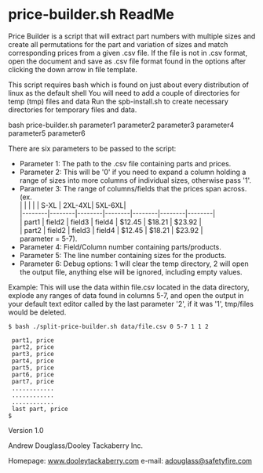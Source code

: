 # price-builder.sh ReadMe

Price Builder is a script that will extract part numbers with multiple sizes and create all permutations for the part and variation of sizes and match corresponding prices from a given .csv file. If the file is not in .csv format, open the document and save as .csv file format found in the options after clicking the down arrow in file template.

This script requires bash which is found on just about every distribution of linux as the default shell
You will need to add a couple of directories for temp (tmp) files and data
Run the spb-install.sh to create necessary directories for temporary files and data.

bash price-builder.sh parameter1 parameter2 parameter3 parameter4 parameter5 parameter6

There are six parameters to be passed to the script:
* Parameter 1: The path to the .csv file containing parts and prices.
* Parameter 2: This will be '0' if you need to expand a column holding a range of sizes into more columns of individual sizes, otherwise pass '1'.
* Parameter 3: The range of columns/fields that the prices span across. (ex.  
|        |        |        |        |  S-XL  | 2XL-4XL| 5XL-6XL|  
|--------|--------|--------|--------|--------|--------|--------|  
| part1  | field2 | field3 | field4 | $12.45 | $18.21 | $23.92 |    
| part2  | field2 | field3 | field4 | $12.45 | $18.21 | $23.92 |  
parameter = 5-7).
* Parameter 4: Field/Column number containing parts/products.
* Parameter 5: The line number containing sizes for the products.
* Parameter 6: Debug options: 1 will clear the temp directory, 2 will open the output file, anything else will be ignored, including empty values.

Example:
This will use the data within file.csv located in the data directory, explode any ranges of data found in columns 5-7, and open the output in your default text editor called by the last parameter '2', if it was '1', tmp/files would be deleted.
```
$ bash ./split-price-builder.sh data/file.csv 0 5-7 1 1 2

 part1, price
 part2, price
 part3, price
 part4, price
 part5, price
 part6, price
 part7, price
 ............
 ............
 ............
 last part, price
$
```
Version 1.0

Andrew Douglass/Dooley Tackaberry Inc.

Homepage: www.dooleytackaberry.com
e-mail: adouglass@safetyfire.com